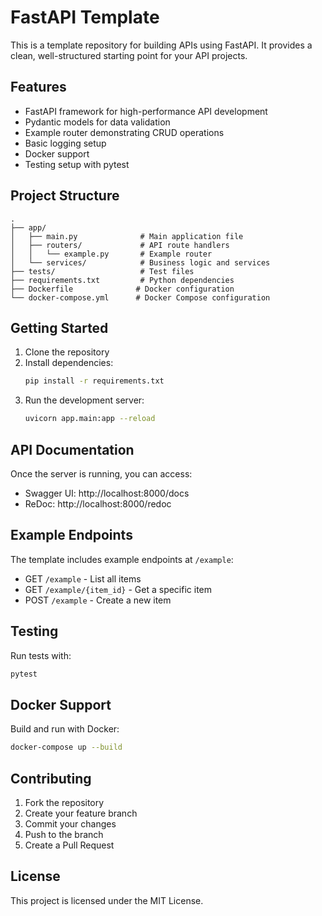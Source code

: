 # FastAPI Template

This is a template repository for building APIs using FastAPI. It provides a clean, well-structured starting point for your API projects.

## Features

- FastAPI framework for high-performance API development
- Pydantic models for data validation
- Example router demonstrating CRUD operations
- Basic logging setup
- Docker support
- Testing setup with pytest

## Project Structure

```
.
├── app/
│   ├── main.py              # Main application file
│   ├── routers/             # API route handlers
│   │   └── example.py       # Example router
│   └── services/            # Business logic and services
├── tests/                   # Test files
├── requirements.txt         # Python dependencies
├── Dockerfile              # Docker configuration
└── docker-compose.yml      # Docker Compose configuration
```

## Getting Started

1. Clone the repository
2. Install dependencies:
   ```bash
   pip install -r requirements.txt
   ```
3. Run the development server:
   ```bash
   uvicorn app.main:app --reload
   ```

## API Documentation

Once the server is running, you can access:
- Swagger UI: http://localhost:8000/docs
- ReDoc: http://localhost:8000/redoc

## Example Endpoints

The template includes example endpoints at `/example`:
- GET `/example` - List all items
- GET `/example/{item_id}` - Get a specific item
- POST `/example` - Create a new item

## Testing

Run tests with:
```bash
pytest
```

## Docker Support

Build and run with Docker:
```bash
docker-compose up --build
```

## Contributing

1. Fork the repository
2. Create your feature branch
3. Commit your changes
4. Push to the branch
5. Create a Pull Request

## License

This project is licensed under the MIT License. 